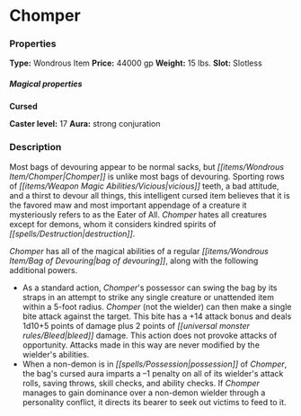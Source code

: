 ﻿---
Title: "Chomper"
Type: "Wondrous Item"
Price: "44000 gp"
Weight: "15 lbs."
Slot: "Slotless"
Cursed: "True"
Caster level: "17"
Aura: "strong conjuration"
Description: |
  "Most _bags of devouring_ appear to be normal sacks, but _Chomper_ is unlike most _bags of devouring_. Sporting rows of vicious teeth, a bad attitude, and a thirst to devour all things, this intelligent cursed item believes that it is the favored maw and most important appendage of a creature it mysteriously refers to as the Eater of All. _Chomper_ hates all creatures except for demons, whom it considers kindred spirits of destruction.
  _Chomper_ has all of the magical abilities of a regular _bag of devouring_, along with the following additional powers."
Sources: "['Rival Guide', 'Ultimate Equipment']"
---

# Chomper

### Properties

**Type:** Wondrous Item **Price:** 44000 gp **Weight:** 15 lbs. **Slot:** Slotless

##### Magical properties

**Cursed**

**Caster level:** 17 **Aura:** strong conjuration

### Description

Most bags of devouring appear to be normal sacks, but _[[items/Wondrous Item/Chomper|Chomper]]_ is unlike most bags of devouring. Sporting rows of _[[items/Weapon Magic Abilities/Vicious|vicious]]_ teeth, a bad attitude, and a thirst to devour all things, this intelligent cursed item believes that it is the favored maw and most important appendage of a creature it mysteriously refers to as the Eater of All. _Chomper_ hates all creatures except for demons, whom it considers kindred spirits of _[[spells/Destruction|destruction]]_.

_Chomper_ has all of the magical abilities of a regular _[[items/Wondrous Item/Bag of Devouring|bag of devouring]]_, along with the following additional powers.

* As a standard action, _Chomper_'s possessor can swing the bag by its straps in an attempt to strike any single creature or unattended item within a 5-foot radius. _Chomper_ (not the wielder) can then make a single bite attack against the target. This bite has a +14 attack bonus and deals 1d10+5 points of damage plus 2 points of _[[universal monster rules/Bleed|bleed]]_ damage. This action does not provoke attacks of opportunity. Attacks made in this way are never modified by the wielder's abilities.
* When a non-demon is in _[[spells/Possession|possession]]_ of _Chomper_, the bag's cursed aura imparts a –1 penalty on all of its wielder's attack rolls, saving throws, skill checks, and ability checks. If _Chomper_ manages to gain dominance over a non-demon wielder through a personality conflict, it directs its bearer to seek out victims to feed to it.